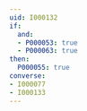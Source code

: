 ```yaml
---
uid: I000132
if:
  and:
  - P000053: true
  - P000063: true
then:
  P000055: true
converse:
- I000077
- I000133
---
```


